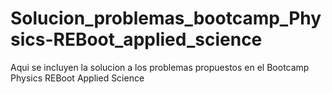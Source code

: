 # Solucion_problemas_bootcamp_Physics-REBoot_applied_science
Aqui se incluyen la solucion a los problemas propuestos en el Bootcamp Physics REBoot Applied Science
